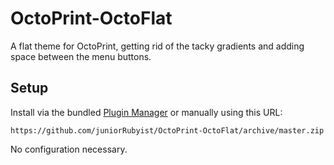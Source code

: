 # OctoPrint-OctoFlat

A flat theme for OctoPrint, getting rid of the tacky gradients and adding space between the menu buttons.

## Setup

Install via the bundled [Plugin Manager](https://github.com/foosel/OctoPrint/wiki/Plugin:-Plugin-Manager)
or manually using this URL:

    https://github.com/juniorRubyist/OctoPrint-OctoFlat/archive/master.zip

No configuration necessary.

